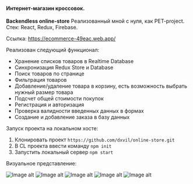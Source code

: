 #### Интернет-магазин кроссовок.
**Backendless online-store**
Реализованный мной с нуля, как PET-project. 
Стек: React, Redux, Firebase.

Ссылка: https://ecommerce-49eac.web.app/

Реализован следующий функционал:
- Хранение списков товаров в Realtime Database
- Синхронизация Redux Store и Database
- Поиск товаров по странице
- Фильтрация товаров
- Добавление/удаление товара в корзину, есть возможность выбрать нужный размер товара
- Подсчет общей стоимости покупок
- Регистрация и авторизация
- Проверка валидности введенных данных в формах
- Создание и добавление заказа в базу данных

Запуск проекта на локальном хосте: 

1. Клонировать проект
`https://github.com/dxvil/online-store.git`
2. В CL проекта ввести команду 
`npm init`
3. Запустить локальный сервер
`npm start`

 
Визуальное представление: 

![Image alt](https://github.com/dxvil/online-store/blob/master/presentation/1.png)
![Image alt](https://github.com/dxvil/online-store/blob/master/presentation/2.png)
![Image alt](https://github.com/dxvil/online-store/blob/master/presentation/3.png)
![Image alt](https://github.com/dxvil/online-store/blob/master/presentation/4.png)
![Image alt](https://github.com/dxvil/online-store/blob/master/presentation/5.png)

